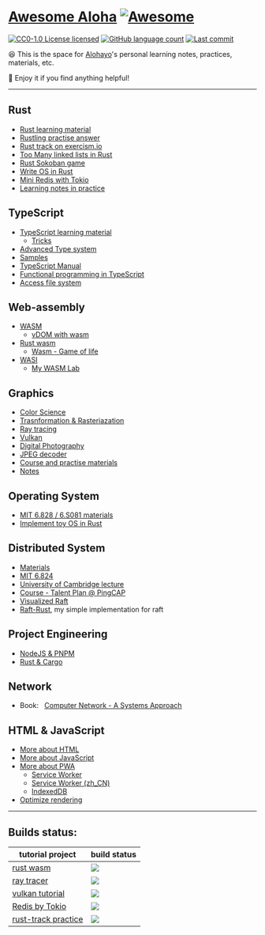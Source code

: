 # [Awesome Aloha](https://garfieldzhu.github.io/Aloha.zone.io/) [![Awesome](https://awesome.re/badge.svg)](https://awesome.re)

[![CC0-1.0 License licensed](https://img.shields.io/github/license/GarfieldZHU/Aloha-study-room)](./LICENSE)
[![GitHub language count](https://img.shields.io/github/languages/count/GarfieldZHU/Aloha-study-room)](.)
[![Last commit](https://img.shields.io/github/last-commit/GarfieldZHU/Aloha-study-room)](.)

😆 This is the space for [Alohayo](https://github.com/GarfieldZHU)'s personal learning notes, practices, materials, etc. 

🤣 Enjoy it if you find anything helpful!   

---

## Rust 
* [Rust learning material](./Rust)
* [Rustling practise answer](./Rust/rustling-answers)
* [Rust track on exercism.io](https://github.com/GarfieldZHU/rust-track)
* [Too Many linked lists in Rust](./Rust/Linked_Lists)
* [Rust Sokoban game](./Rust/Sokoban)
* [Write OS in Rust](./Rust/OS)
* [Mini Redis with Tokio](./Rust/Tokio)
* [Learning notes in practice](./Rust/Notes.md)

## TypeScript
* [TypeScript learning material](./TypeScript)
    * [Tricks](./TypeScript/tricks.md)
* [Advanced Type system](./TypeScript/type_system.md)
* [Samples](./TypeScript/TypeScriptSamples)
* [TypeScript Manual](https://github.com/zhongsp/TypeScript)
* [Functional programming in TypeScript](./TypeScript/FP)
* [Access file system](./TypeScript/FileSystem.md)

## Web-assembly
* [WASM](./wasm)
    * [vDOM with wasm](https://github.com/GarfieldZHU/WA-vDom)
* [Rust wasm](./wasm/rust-wasm)
    * [Wasm - Game of life](./wasm/rust-wasm/wasm-game-of-life)
* [WASI](./wasm/wasi)
    * [My WASM Lab](https://github.com/Turing-s-Cat/wasm-lab)

## Graphics
* [Color Science](./Graphics/ColorScience)
* [Trasnformation & Rasteriazation](./Graphics/TransformationRasterization)
* [Ray tracing](./Graphics/RayTracing)
* [Vulkan](./Graphics/Vulkan)
* [Digital Photography](./Graphics/Digital_Photography)
* [JPEG decoder](https://github.com/MROS/jpeg_tutorial)
* [Course and practise materials](./Graphics)
* [Notes](./Graphics/Notes.md)

## Operating System
* [MIT 6.828 / 6.S081 materials](./OS/MIT_6_828)
* [Implement toy OS in Rust](https://github.com/GarfieldZHU/ROS)

## Distributed System 
* [Materials](./DistributedSystem)
* [MIT 6.824](https://pdos.csail.mit.edu/6.824/index.html)
* [University of Cambridge lecture](https://www.youtube.com/playlist?list=PLeKd45zvjcDFUEv_ohr_HdUFe97RItdiB) 
* [Course - Talent Plan @ PingCAP](https://university.pingcap.com/talent-plan/)
* [Visualized Raft](http://thesecretlivesofdata.com/raft/)
* [Raft-Rust](https://github.com/GarfieldZHU/talent-dss), my simple implementation for raft

## Project Engineering
* [NodeJS & PNPM](./Engineering/Node)
* [Rust & Cargo](./Engineering/Rust%20%26%20Cargo)

## Network

* Book: &nbsp; [Computer Network - A Systems Approach](https://book.systemsapproach.org/index.html)

## HTML & JavaScript
* [More about HTML](./Browser/HTML)
* [More about JavaScript](./Browser/JavaScript)
* [More about PWA](./Browser/PWA)
     * [Service Worker](./Browser/PWA/ServiceWorker.md)
     * [Service Worker (zh_CN)](https://ghcdn.rawgit.org/GarfieldZHU/Aloha-study-room/master/Browser/PWA/ServiceWorker_zh-CN.html)
     * [IndexedDB](./Browser/PWA/IndexedDB.md)
* [Optimize rendering](./Browser/RenderingOptimization)


---

## Builds status:

| tutorial project        | build status           | 
| ------------- |:-------------| 
| [rust wasm](https://github.com/GarfieldZHU/Aloha.zone.io/tree/master/wasm/rust-wasm/wasm-game-of-life)      | [![](https://github.com/GarfieldZHU/Aloha-study-room/workflows/Rust-wasm/badge.svg)](https://github.com/GarfieldZHU/Aloha-study-room/actions?query=workflow%3ARust-wasm) |
| [ray tracer](https://github.com/GarfieldZHU/ray-tracer-rs)      | [![](https://github.com/GarfieldZHU/ray-tracer-rs/workflows/Ray-tracer/badge.svg)](https://github.com/GarfieldZHU/ray-tracer-rs/actions?query=workflow%3ARay-tracer) | 
| [vulkan tutorial](https://github.com/GarfieldZHU/my-vulkan) | [![](https://github.com/GarfieldZHU/my-vulkan/workflows/Vulkan-project/badge.svg)](https://github.com/GarfieldZHU/my-vulkan/actions?query=workflow%3AVulkan-project) |
| [Redis by Tokio](https://github.com/GarfieldZHU/Tiny-Redis) | [![](https://github.com/GarfieldZHU/Tiny-Redis/workflows/tiny-redis/badge.svg)](https://github.com/GarfieldZHU/Tiny-Redis/actions?query=workflow%3tiny-redis) |
| [rust-track practice](https://github.com/GarfieldZHU/my-vulkan) | [![](https://github.com/GarfieldZHU/rust-track/workflows/rust-track/badge.svg)](https://github.com/GarfieldZHU/rust-track/actions?query=workflow%3rust-track) |


